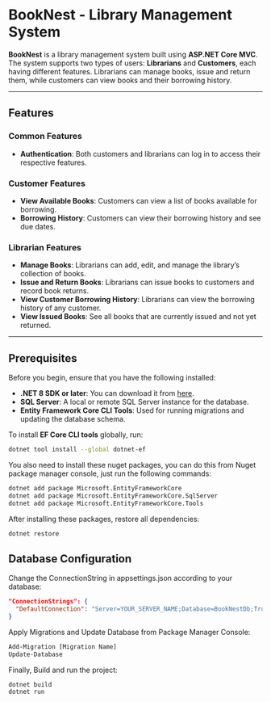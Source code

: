# BookNest - Library Management System

**BookNest** is a library management system built using **ASP.NET Core MVC**. The system supports two types of users: **Librarians** and **Customers**, each having different features. Librarians can manage books, issue and return them, while customers can view books and their borrowing history.

---

## Features

### Common Features
- **Authentication**: Both customers and librarians can log in to access their respective features.

### Customer Features
- **View Available Books**: Customers can view a list of books available for borrowing.
- **Borrowing History**: Customers can view their borrowing history and see due dates.

### Librarian Features
- **Manage Books**: Librarians can add, edit, and manage the library’s collection of books.
- **Issue and Return Books**: Librarians can issue books to customers and record book returns.
- **View Customer Borrowing History**: Librarians can view the borrowing history of any customer.
- **View Issued Books**: See all books that are currently issued and not yet returned.

---

## Prerequisites

Before you begin, ensure that you have the following installed:

- **.NET 8 SDK or later**: You can download it from [here](https://dotnet.microsoft.com/en-us/download/dotnet/8.0).
- **SQL Server**: A local or remote SQL Server instance for the database.
- **Entity Framework Core CLI Tools**: Used for running migrations and updating the database schema.

To install **EF Core CLI tools** globally, run:

```bash
dotnet tool install --global dotnet-ef
```
You also need to install these nuget packages, you can do this from Nuget package manager console, just run the following commands:
```bash
dotnet add package Microsoft.EntityFrameworkCore
dotnet add package Microsoft.EntityFrameworkCore.SqlServer
dotnet add package Microsoft.EntityFrameworkCore.Tools
```
After installing these packages, restore all dependencies:
```bash
dotnet restore
```

## Database Configuration
Change the ConnectionString in appsettings.json according to your database:
```json
"ConnectionStrings": {
  "DefaultConnection": "Server=YOUR_SERVER_NAME;Database=BookNestDb;Trusted_Connection=True;MultipleActiveResultSets=true"
}
```
Apply Migrations and Update Database from Package Manager Console:
```bash
Add-Migration [Migration Name]
Update-Database
```
Finally, Build and run the project:
```bash
dotnet build
dotnet run
```

